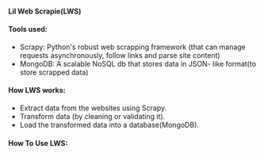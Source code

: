 #### Lil Web Scrapie(LWS)

#### Tools used:

- Scrapy: Python's robust web scrapping framework (that can
manage requests asynchronously, follow links and parse site
content)
- MongoDB: A scalable NoSQL db that stores data in JSON-
like format(to store scrapped data)

#### How LWS works:

- Extract data from the websites using Scrapy.
- Transform data (by cleaning or validating it).
- Load the transformed data into a database(MongoDB).

#### How To Use LWS:


